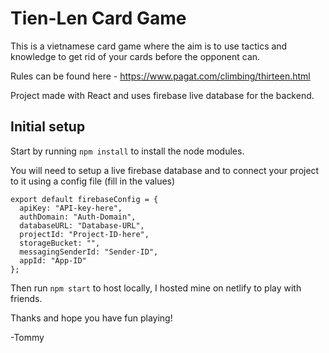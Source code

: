 # Tien-Len Card Game

This is a vietnamese card game where the aim is to use tactics and knowledge to get rid of your cards before the opponent can.

Rules can be found here - https://www.pagat.com/climbing/thirteen.html

Project made with React and uses firebase live database for the backend.

## Initial setup

Start by running `npm install` to install the node modules.

You will need to setup a live firebase database and to connect your project to it using a config file (fill in the values)
```
export default firebaseConfig = {
  apiKey: "API-key-here",
  authDomain: "Auth-Domain",
  databaseURL: "Database-URL",
  projectId: "Project-ID-here",
  storageBucket: "",
  messagingSenderId: "Sender-ID",
  appId: "App-ID"
};
```
Then run `npm start` to host locally, I hosted mine on netlify to play with friends.

Thanks and hope you have fun playing!

-Tommy

